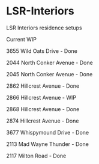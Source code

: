 # LSR-Interiors
LSR Interiors residence setups

Current WIP

3655 Wild Oats Drive - Done

2044 North Conker Avenue - Done

2045 North Conker Avenue - Done

2862 Hillcrest Avenue - Done

2866 Hillcrest Avenue - WIP

2868 Hillcrest Avenue - Done

2874 Hillcrest Avenue - Done

3677 Whispymound Drive - Done

2113 Mad Wayne Thunder - Done

2117 Milton Road - Done
